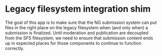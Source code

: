 # Legacy filesystem integration shim

The goal of this app is to make sure that the NG submission system can put
files in the right place on the legacy filesystem when (and only when) a submission is
finalized. Until moderation and publication are decoupled from the SFS
filesystem, we need to ensure that submission content ends up in expected
places for those components to continue to function correctly.
